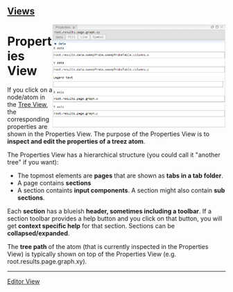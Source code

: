 [Views](../views.md)
----
<img align="right" width="400" src="../images/properties_view.png">

# Properties View

If you click on a node/atom in the [Tree View](./tree_view.md), the corresponding properties are shown in the Properties View. The purpose of the Properties View is to **inspect and edit the properties of a treez atom**. 

The Properties View has a hierarchical structure (you could call it "another tree" if you want):

* The topmost elements are **pages** that are shown as **tabs in a tab folder**.
* A page contains **sections**
* A section containts **input components**. A section might also contain **sub sections**. 

Each **section** has a blueish **header, sometimes including a toolbar**. If a section toolbar provides a help button and you click on that button, you will get **context specific help** for that section. Sections can be **collapsed/expanded**.

The **tree path** of the atom (that is currently inspected in the Properties View) is typically shown on top of the Properties View (e.g. root.results.page.graph.xy). 

----

[Editor View](./editorView.md)
